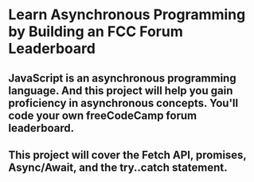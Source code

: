 # Learn Asynchronous Programming by Building an FCC Forum Leaderboard

## JavaScript is an asynchronous programming language. And this project will help you gain proficiency in asynchronous concepts. You'll code your own freeCodeCamp forum leaderboard.

## This project will cover the Fetch API, promises, Async/Await, and the try..catch statement.